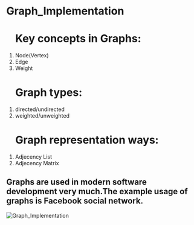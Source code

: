 # Graph_Implementation
<ol><h1>Key concepts in Graphs:</h1>
<li>Node(Vertex)</li>
<li>Edge</li>
<li>Weight</li>
</ol>
<ol><h1>Graph types:</h1>
<li>directed/undirected</li>
<li>weighted/unweighted</li>
</ol>
<ol><h1>Graph representation ways:</h1>
<li>Adjecency List</li>
<li>Adjecency Matrix</li>
</ol>
<h2>Graphs are used in modern software development very much.The example usage of graphs is <strong>Facebook</strong> social network.</h2>

![Graph_Implementation](https://github.com/MuradMT/Graph_Implementation/assets/92033053/8e8d5059-5455-48c7-aee2-4c5a03ce99ae)

